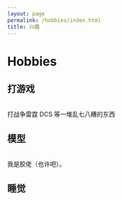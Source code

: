 ```yaml
---
layout: page
permalink: /hobbies/index.html
title: 兴趣
---
```


# Hobbies

## 打游戏

<div class="third">

</div>
<br>打战争雷霆 DCS 等一堆乱七八糟的东西

## 模型
<div class="third">

</div>
<br>我是胶佬（也许吧）。




##  睡觉





